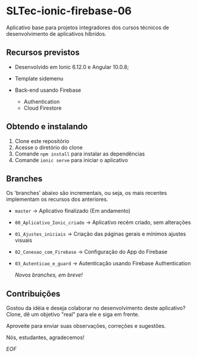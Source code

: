 # SLTec-ionic-firebase-06

Aplicativo base para projetos integradores dos cursos técnicos de desenvolvimento de aplicativos híbridos.

## Recursos previstos

 - Desenvolvido em Ionic 6.12.0 e Angular 10.0.8; 
 - Template sidemenu
 - Back-end usando Firebase

	 - Authentication
	 - Cloud Firestore

## Obtendo e instalando

 1. Clone este repositório
 2. Acesse o diretório do clone
 3. Comande `npm install` para instalar as dependências
 4. Comande `ionic serve` para iniciar o aplicativo

## Branches

Os 'branches' abaixo são incrementais, ou seja, os mais recentes implementam os recursos dos anteriores.

* `master` &rarr; Aplicativo finalizado (Em andamento)
* `00_Aplicativo_Ionic_criado` &rarr; Aplicativo recém criado, sem alterações
* `01_Ajustes_iniciais` &rarr; Criação das páginas gerais e mínimos ajustes visuais
* `02_Conexao_com_Firebase` &rarr; Configuração do App do Firebase
* `03_Autenticao_e_guard` &rarr; Autenticação usando Firebase Authentication

    *Novos branches, em breve!*

## Contribuições

Gostou da idéia e deseja colaborar no desenvolvimento deste aplicativo? Clone, dê um objetivo "real" para ele e siga em frente.

Aproveite para enviar suas observações, correções e sugestões.

Nós, estudantes, agradecemos!

*EOF*
